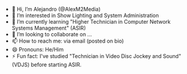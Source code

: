 - 👋 Hi, I’m Alejandro (@AlexM2Media)
- 👀 I’m interested in Show Lighting and System Administration
- 🌱 I’m currently learning "Higher Technician in Computer Network Systems Management" (ASIR)
- 💞️ I’m looking to collaborate on ...
- 📫 How to reach me: via email (posted on bio)
- 😄 Pronouns: He/Him
- ⚡ Fun fact: I've studied "Technician in Video Disc Jockey and Sound" (VDJS) before starting ASIR.
<!---
AlexM2Media/AlexM2Media is a ✨ special ✨ repository because its `README.md` (this file) appears on your GitHub profile.
You can click the Preview link to take a look at your changes.
--->
